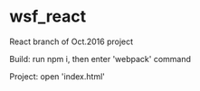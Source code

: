 # wsf_react
React branch of Oct.2016 project

Build: run npm i, then enter 'webpack' command

Project: open 'index.html' 
